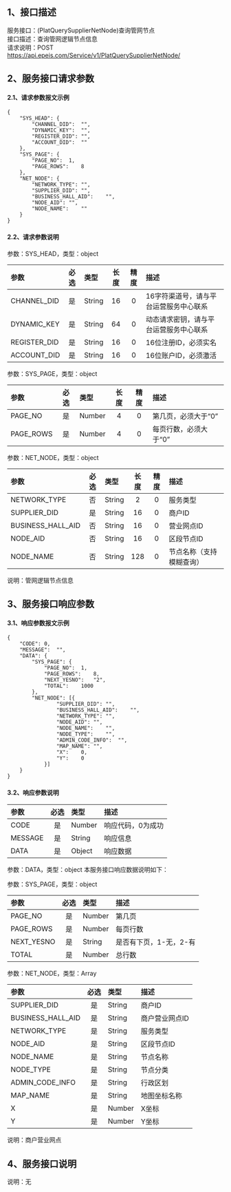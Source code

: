 ## 1、接口描述  
服务接口：(PlatQuerySupplierNetNode)查询管网节点  
接口描述：查询管网逻辑节点信息  
请求说明：POST https://api.epeis.com/Service/v1/PlatQuerySupplierNetNode/  
  
## 2、服务接口请求参数  
#### 2.1、请求参数报文示例  
~~~  
{
	"SYS_HEAD":	{
		"CHANNEL_DID":	"",
		"DYNAMIC_KEY":	"",
		"REGISTER_DID":	"",
		"ACCOUNT_DID":	""
	},
	"SYS_PAGE":	{
		"PAGE_NO":	1,
		"PAGE_ROWS":	8
	},
	"NET_NODE":	{
		"NETWORK_TYPE":	"",
		"SUPPLIER_DID":	"",
		"BUSINESS_HALL_AID":	"",
		"NODE_AID":	"",
		"NODE_NAME":	""
	}
}  
~~~  
#### 2.2、请求参数说明  
参数：SYS_HEAD，类型：object  
  
| 参数 | 必选 | 类型 | 长度 | 精度 | 描述 |  
| :----------------- | :----: | :-------- | :----: | :----: | :---------------- |  
| CHANNEL_DID | 是 | String | 16 | 0 | 16字符渠道号，请与平台运营服务中心联系 |  
| DYNAMIC_KEY | 是 | String | 64 | 0 | 动态请求密钥，请与平台运营服务中心联系 |  
| REGISTER_DID      |  是  | String   | 16 | 0 | 16位注册ID，必须实名 |  
| ACCOUNT_DID       |  是  | String   | 16 | 0 | 16位账户ID，必须激活 |  
  
参数：SYS_PAGE，类型：object  
  
| 参数 | 必选 | 类型 | 长度 | 精度 | 描述 |  
| :----------------- | :----: | :-------- | :----: | :----: | :---------------- |  
| PAGE_NO       |  是  | Number   | 4 | 0 | 第几页，必须大于“0” |  
| PAGE_ROWS     |  是  | Number   | 4 | 0 | 每页行数，必须大于“0” |  
  
参数：NET_NODE，类型：object  
  
| 参数              | 必选 | 类型     | 长度 | 精度 | 描述             |  
| :----------------- | :----: | :-------- | :----: | :----: | :---------------- |  
| NETWORK_TYPE |  否  | String   | 2 | 0 | 服务类型 |  
| SUPPLIER_DID |  是  | String   | 16 | 0 | 商户ID |  
| BUSINESS_HALL_AID |  否  | String   | 16 | 0 | 营业网点ID |  
| NODE_AID |  否  | String   | 16 | 0 | 区段节点ID |  
| NODE_NAME |  否  | String   | 128 | 0 | 节点名称（支持模糊查询） |  
  
说明：管网逻辑节点信息  
  
## 3、服务接口响应参数  
#### 3.1、响应参数报文示例  
~~~  
{
	"CODE":	0,
	"MESSAGE":	"",
	"DATA":	{
		"SYS_PAGE":	{
			"PAGE_NO":	1,
			"PAGE_ROWS":	8,
			"NEXT_YESNO":	"2",
			"TOTAL":	1000
		},
		"NET_NODE":	[{
				"SUPPLIER_DID":	"",
				"BUSINESS_HALL_AID":	"",
				"NETWORK_TYPE":	"",
				"NODE_AID":	"",
				"NODE_NAME":	"",
				"NODE_TYPE":	"",
				"ADMIN_CODE_INFO":	"",
				"MAP_NAME":	"",
				"X":	0,
				"Y":	0
			}]
	}
}  
~~~  
#### 3.2、响应参数说明  
  
| 参数              | 必选 | 类型     | 描述             |  
| :----------------- | :----: | :-------- | :---------------- |  
| CODE | 是 | Number | 响应代码，0为成功 |  
| MESSAGE | 是 | String | 响应信息 |  
| DATA | 是 | Object | 响应数据 |  
  
参数：DATA，类型：object 本服务接口响应数据说明如下：  
  
参数：SYS_PAGE，类型：object  
  
| 参数              | 必选 | 类型     | 描述             |  
| :----------------- | :----: | :-------- | :---------------- |  
| PAGE_NO       |  是  | Number   | 第几页 |  
| PAGE_ROWS     |  是  | Number   | 每页行数 |  
| NEXT_YESNO    |  是  | String   | 是否有下页，1-无，2-有 |  
| TOTAL         |  是  | Number   | 总行数 |  
  
参数：NET_NODE，类型：Array  
  

| 参数              | 必选 | 类型     | 描述             |  
| :----------------- | :----: | :-------- | :---------------- |  
| SUPPLIER_DID |  是  | String   | 商户ID |  
| BUSINESS_HALL_AID |  是  | String   | 商户营业网点ID |  
| NETWORK_TYPE |  是  | String   | 服务类型 |  
| NODE_AID |  是  | String   | 区段节点ID |  
| NODE_NAME |  是  | String   | 节点名称 |  
| NODE_TYPE |  是  | String   | 节点分类 |  
| ADMIN_CODE_INFO |  是  | String   | 行政区划 |  
| MAP_NAME |  是  | String   | 地图坐标名称 |  
| X |  是  | Number   | X坐标 |  
| Y |  是  | Number   | Y坐标 |  
  
说明：商户营业网点  
## 4、服务接口说明  
说明：无  
